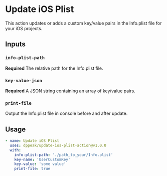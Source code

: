# Update iOS Plist

This action updates or adds a custom key/value pairs in the Info.plist file for your iOS projects.

## Inputs

### `info-plist-path`

**Required** The relative path for the Info.plist file.

### `key-value-json`

**Required** A JSON string containing an array of key/value pairs.

###  `print-file`

Output the Info.plist file in console before and after update.

## Usage

```yaml
- name: Update iOS Plist
  uses: dppeak/update-ios-plist-action@v1.0.0
  with:
    info-plist-path: './path_to_your/Info.plist'
    key-name: 'UserCustomKey'
    key-value: 'some value'
    print-file: true
```
